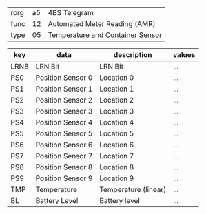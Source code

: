 
|    |   |   |
| -- | - | - |
| rorg | a5 | 4BS Telegram |
| func | 12 | Automated Meter Reading (AMR) |
| type | 05 | Temperature and Container Sensor |

| key | data | description | values |
| --- | --- | --- | --- |
  | LRNB | LRN Bit | LRN Bit | ... | 
| PS0 | Position Sensor 0 | Location 0 | ... | 
| PS1 | Position Sensor 1 | Location 1 | ... | 
| PS2 | Position Sensor 2 | Location 2 | ... | 
| PS3 | Position Sensor 3 | Location 3 | ... | 
| PS4 | Position Sensor 4 | Location 4 | ... | 
| PS5 | Position Sensor 5 | Location 5 | ... | 
| PS6 | Position Sensor 6 | Location 6 | ... | 
| PS7 | Position Sensor 7 | Location 7 | ... | 
| PS8 | Position Sensor 8 | Location 8 | ... | 
| PS9 | Position Sensor 9 | Location 9 | ... | 
| TMP | Temperature | Temperature (linear) | ... | 
| BL | Battery Level | Battery level | ... | 

  